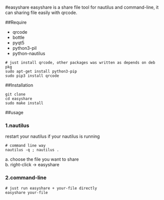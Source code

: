 #easyshare
easyshare is a share file tool for nautilus and command-line, it can sharing file easily with qrcode.

##Require
* qrcode
* bottle
* pyqt5
* python3-pil
* python-nautilus

```shell
# just install qrcode, other packages was written as depends on deb pkg
sudo apt-get install python3-pip
sudo pip3 install qrcode
```

##Installation
```shell
git clone 
cd easyshare
sudo make install
```

##usage
### 1.nautilus
restart your nautilus if your nautilus is running
```shell
# command line way
nautilus -q ; nautilus .
```
a. choose the file you want to share  
b. right-click -> easyshare


### 2.command-line
```shell
# just run easyshare + your-file directly
easyshare your-file
```
